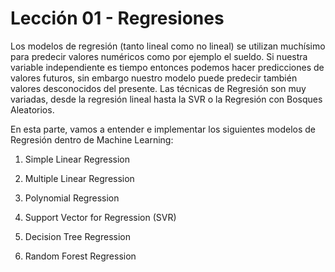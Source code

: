 # Lección 01 - Regresiones

Los modelos de regresión (tanto lineal como no lineal) se utilizan muchísimo para predecir valores numéricos como por ejemplo el sueldo. Si nuestra variable independiente es tiempo entonces podemos hacer predicciones de valores futuros, sin embargo nuestro modelo puede predecir también valores desconocidos del presente.  Las técnicas de Regresión son muy variadas, desde la regresión lineal hasta la SVR o la Regresión con Bosques Aleatorios.

En esta parte, vamos a entender e implementar los siguientes modelos de Regresión dentro de Machine Learning:

1. Simple Linear Regression

2. Multiple Linear Regression

3. Polynomial Regression

4. Support Vector for Regression (SVR)

5. Decision Tree Regression

6. Random Forest Regression
